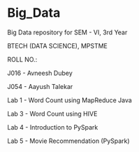 # Big_Data
Big Data repository for SEM - VI,
3rd Year

BTECH (DATA SCIENCE), MPSTME

ROLL NO.:

J016 - Avneesh Dubey

J054 - Aayush Talekar

Lab 1 - Word Count using MapReduce Java

Lab 3 - Word Count using HIVE

Lab 4 - Introduction to PySpark

Lab 5 - Movie Recommendation (PySpark)
